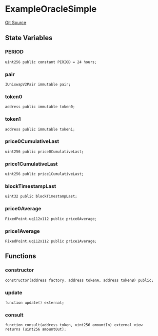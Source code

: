 # ExampleOracleSimple
[Git Source](https://github.com/leeftk/prophetrouter/blob/a744328dd4441e9a4607bb5d3ed0087221d31252/src/contracts/examples/ExampleOracleSimple.sol)


## State Variables
### PERIOD

```solidity
uint256 public constant PERIOD = 24 hours;
```


### pair

```solidity
IUniswapV2Pair immutable pair;
```


### token0

```solidity
address public immutable token0;
```


### token1

```solidity
address public immutable token1;
```


### price0CumulativeLast

```solidity
uint256 public price0CumulativeLast;
```


### price1CumulativeLast

```solidity
uint256 public price1CumulativeLast;
```


### blockTimestampLast

```solidity
uint32 public blockTimestampLast;
```


### price0Average

```solidity
FixedPoint.uq112x112 public price0Average;
```


### price1Average

```solidity
FixedPoint.uq112x112 public price1Average;
```


## Functions
### constructor


```solidity
constructor(address factory, address tokenA, address tokenB) public;
```

### update


```solidity
function update() external;
```

### consult


```solidity
function consult(address token, uint256 amountIn) external view returns (uint256 amountOut);
```


